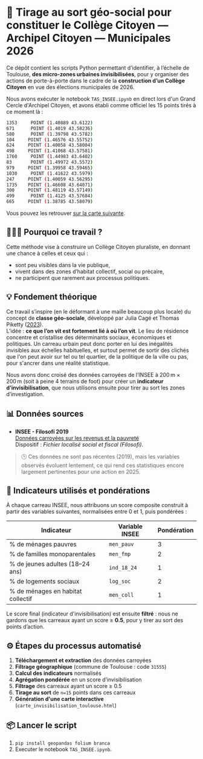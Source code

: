 # 🎯 Tirage au sort géo-social pour constituer le Collège Citoyen — Archipel Citoyen — Municipales 2026

Ce dépôt contient les scripts Python permettant d’identifier, à l’échelle de Toulouse, **des micro-zones urbaines invisibilisées**, pour y organiser des actions de porte-à-porte dans le cadre de la **construction d’un Collège Citoyen** en vue des élections municipales de 2026.

Nous avons exécuter le notebook `TAS_INSEE.ipynb` en direct lors d'un Grand Cercle d'Archipel Citoyen, et avons établi comme officiel les 15 points tirés à ce moment là :

```bash
1353     POINT (1.40889 43.6122)
671      POINT (1.4019 43.58236)
580      POINT (1.39798 43.5782)
104     POINT (1.46576 43.55752)
624     POINT (1.40058 43.58004)
498     POINT (1.41068 43.57581)
1760     POINT (1.44983 43.6402)
83       POINT (1.49972 43.5572)
979     POINT (1.39958 43.59465)
1030     POINT (1.41622 43.5979)
247     POINT (1.40059 43.56295)
1735    POINT (1.46608 43.64071)
300     POINT (1.48119 43.57149)
499      POINT (1.4125 43.57684)
665     POINT (1.38785 43.58079)
```

Vous pouvez les retrouver [sur la carte suivante](https://archipelcitoyen.github.io/TAS_2026/carte_invisibilisation_toulouse_OFFICIELLE.html).

## 🧑‍🤝‍🧑 Pourquoi ce travail ?

Cette méthode vise à construire un Collège Citoyen pluraliste, en donnant une chance à celles et ceux qui :

- sont peu visibles dans la vie publique,
- vivent dans des zones d’habitat collectif, social ou précaire,
- ne participent que rarement aux processus politiques.

## 💡 Fondement théorique

Ce travail s’inspire (en le déformant à une maille beaucoup plus locale) du concept de **classe géo-sociale**, développé par Julia Cagé et Thomas Piketty ([2023](https://www.unehistoireduconflitpolitique.fr/glossaire.html)).  
L’idée : **ce que l’on vit est fortement lié à où l’on vit**. Le lieu de résidence concentre et cristallise des déterminants sociaux, économiques et politiques. Un carreau urbain peut donc porter en lui des inégalités invisibles aux échelles habituelles, et surtout permet de sortir des clichés que l'on peut avoir sur tel ou tel quartier, de la politique de la ville ou pas, pour s'ancrer dans une réalité statistique.

Nous avons donc croisé des données carroyées de l’INSEE à 200 m × 200 m (soit à peine 4 terrains de foot) pour créer un **indicateur d’invisibilisation**, que nous utilisons ensuite pour tirer au sort les zones d’investigation.

## 📊 Données sources

- **INSEE - Filosofi 2019**  
  [Données carroyées sur les revenus et la pauvreté](https://www.insee.fr/fr/statistiques/7655475?sommaire=7655515)  
  Dispositif : *Fichier localisé social et fiscal (Filosofi)*.

> 🕒 Ces données ne sont pas récentes (2019), mais les variables observés évoluent lentement, ce qui rend ces statistiques encore largement pertinentes pour une action en 2025.

## 🧩 Indicateurs utilisés et pondérations

À chaque carreau INSEE, nous attribuons un score composite construit à partir des variables suivantes, normalisées entre 0 et 1, puis pondérées :

| Indicateur                                 | Variable INSEE | Pondération |
|--------------------------------------------|----------------|-------------|
| % de ménages pauvres                       | `men_pauv`     | 3           |
| % de familles monoparentales               | `men_fmp`      | 2           |
| % de jeunes adultes (18–24 ans)            | `ind_18_24`    | 1           |
| % de logements sociaux                     | `log_soc`      | 2           |
| % de ménages en habitat collectif          | `men_coll`     | 1           |

Le score final (indicateur d'invisibilisation) est ensuite **filtré** : nous ne gardons que les carreaux ayant un score ≥ **0.5**, pour y tirer au sort des points d’action.

## ⚙️ Étapes du processus automatisé

1. **Téléchargement et extraction** des données carroyées
2. **Filtrage géographique** (commune de Toulouse : code `31555`)
3. **Calcul des indicateurs** normalisés
4. **Agrégation pondérée** en un score d’invisibilisation
5. **Filtrage** des carreaux ayant un score ≥ 0.5
6. **Tirage au sort** de `n=15` points dans ces carreaux
7. **Génération d'une carte interactive** (`carte_invisibilisation_toulouse.html`)


## 📦 Lancer le script

1. `pip install geopandas folium branca`
2. Executer le notebook `TAS_INSEE.ipynb`.